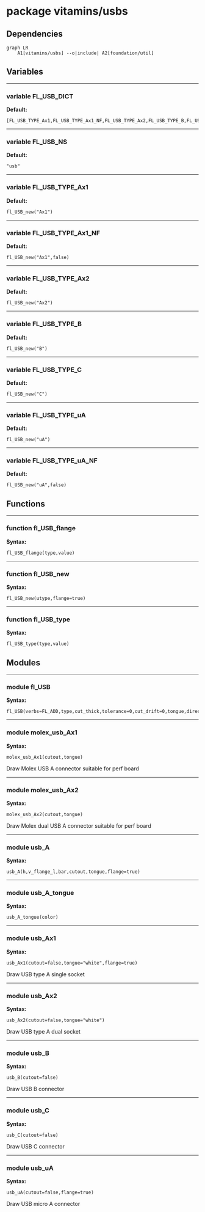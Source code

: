 # package vitamins/usbs

## Dependencies

```mermaid
graph LR
    A1[vitamins/usbs] --o|include| A2[foundation/util]
```

## Variables

---

### variable FL_USB_DICT

__Default:__

    [FL_USB_TYPE_Ax1,FL_USB_TYPE_Ax1_NF,FL_USB_TYPE_Ax2,FL_USB_TYPE_B,FL_USB_TYPE_C,FL_USB_TYPE_uA,FL_USB_TYPE_uA_NF,]

---

### variable FL_USB_NS

__Default:__

    "usb"

---

### variable FL_USB_TYPE_Ax1

__Default:__

    fl_USB_new("Ax1")

---

### variable FL_USB_TYPE_Ax1_NF

__Default:__

    fl_USB_new("Ax1",false)

---

### variable FL_USB_TYPE_Ax2

__Default:__

    fl_USB_new("Ax2")

---

### variable FL_USB_TYPE_B

__Default:__

    fl_USB_new("B")

---

### variable FL_USB_TYPE_C

__Default:__

    fl_USB_new("C")

---

### variable FL_USB_TYPE_uA

__Default:__

    fl_USB_new("uA")

---

### variable FL_USB_TYPE_uA_NF

__Default:__

    fl_USB_new("uA",false)

## Functions

---

### function fl_USB_flange

__Syntax:__

```text
fl_USB_flange(type,value)
```

---

### function fl_USB_new

__Syntax:__

```text
fl_USB_new(utype,flange=true)
```

---

### function fl_USB_type

__Syntax:__

```text
fl_USB_type(type,value)
```

## Modules

---

### module fl_USB

__Syntax:__

    fl_USB(verbs=FL_ADD,type,cut_thick,tolerance=0,cut_drift=0,tongue,direction,octant)

---

### module molex_usb_Ax1

__Syntax:__

    molex_usb_Ax1(cutout,tongue)

Draw Molex USB A connector suitable for perf board

---

### module molex_usb_Ax2

__Syntax:__

    molex_usb_Ax2(cutout,tongue)

Draw Molex dual USB A connector suitable for perf board

---

### module usb_A

__Syntax:__

    usb_A(h,v_flange_l,bar,cutout,tongue,flange=true)

---

### module usb_A_tongue

__Syntax:__

    usb_A_tongue(color)

---

### module usb_Ax1

__Syntax:__

    usb_Ax1(cutout=false,tongue="white",flange=true)

Draw USB type A single socket

---

### module usb_Ax2

__Syntax:__

    usb_Ax2(cutout=false,tongue="white")

Draw USB type A dual socket

---

### module usb_B

__Syntax:__

    usb_B(cutout=false)

Draw USB B connector

---

### module usb_C

__Syntax:__

    usb_C(cutout=false)

Draw USB C connector

---

### module usb_uA

__Syntax:__

    usb_uA(cutout=false,flange=true)

Draw USB micro A connector

